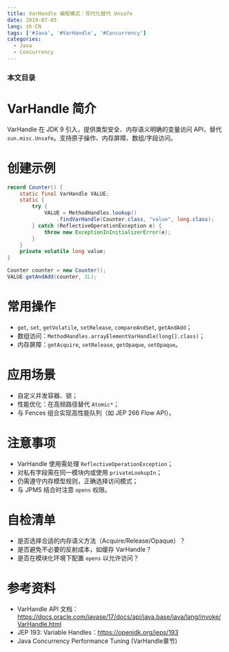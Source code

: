 ```yaml
---
title: VarHandle 编程模式：现代化替代 Unsafe
date: 2019-07-05
lang: zh-CN
tags: ['#Java', '#VarHandle', '#Concurrency']
categories:
  - Java
  - Concurrency
---
```


### 本文目录
<!-- toc -->

# VarHandle 简介
VarHandle 在 JDK 9 引入，提供类型安全、内存语义明确的变量访问 API，替代 `sun.misc.Unsafe`。支持原子操作、内存屏障、数组/字段访问。

# 创建示例
```java
record Counter() {
    static final VarHandle VALUE;
    static {
        try {
            VALUE = MethodHandles.lookup()
                .findVarHandle(Counter.class, "value", long.class);
        } catch (ReflectiveOperationException e) {
            throw new ExceptionInInitializerError(e);
        }
    }
    private volatile long value;
}

Counter counter = new Counter();
VALUE.getAndAdd(counter, 1L);
```

# 常用操作
- `get`, `set`, `getVolatile`, `setRelease`, `compareAndSet`, `getAndAdd`；
- 数组访问：`MethodHandles.arrayElementVarHandle(long[].class)`；
- 内存屏障：`getAcquire`, `setRelease`, `getOpaque`, `setOpaque`。

# 应用场景
- 自定义并发容器、锁；
- 性能优化：在高频路径替代 `Atomic*`；
- 与 Fences 组合实现高性能队列（如 JEP 266 Flow API）。

# 注意事项
- VarHandle 使用需处理 `ReflectiveOperationException`；
- 对私有字段需在同一模块内或使用 `privateLookupIn`；
- 仍需遵守内存模型规则，正确选择访问模式；
- 与 JPMS 结合时注意 `opens` 权限。

# 自检清单
- 是否选择合适的内存语义方法（Acquire/Release/Opaque）？
- 是否避免不必要的反射成本，如缓存 VarHandle？
- 是否在模块化环境下配置 `opens` 以允许访问？

# 参考资料
- VarHandle API 文档：https://docs.oracle.com/javase/17/docs/api/java.base/java/lang/invoke/VarHandle.html
- JEP 193: Variable Handles：https://openjdk.org/jeps/193
- Java Concurrency Performance Tuning (VarHandle章节)
